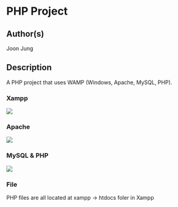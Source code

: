 # PHP Project

## Author(s)
Joon Jung

## Description
A PHP project that uses WAMP (Windows, Apache, MySQL, PHP).

### Xampp
<img src="https://encrypted-tbn0.gstatic.com/images?q=tbn:ANd9GcSMEPjCyWSY8baKjXEBIr00WK-J8krmb716sNMs2tYVy-0nDKcj">
<br>

### Apache
<img src="https://www.apache.org/img/asf_logo.png">
<br>

### MySQL & PHP
<img src="http://studmedia.ge/sites/default/files/php-mysql-development_0.png">
<br>

### File
PHP files are all located at xampp -> htdocs foler in Xampp
